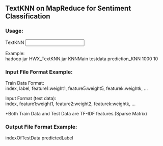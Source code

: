 ## TextKNN on MapReduce for Sentiment Classification  

### Usage:   
TextKNN <input path> <output path> <feature dimension> <k>  
  
Example:  
hadoop jar HWX_TextKNN.jar KNNMain testdata prediction_KNN 1000 10  
  
  
### Input File Format Example:  
  
Train Data Format:  
index, label, feature1:weight1, feature5:weight5, featurek:weightk, ...  
  
Input Format (test data):  
index, feature1:weight1, feature2:weight2, featurek:weightk, ...  
  
*Both Train Data and Test Data are TF-IDF features.(Sparse Matrix)  

### Output File Format Example:

indexOfTestData		predictedLabel
